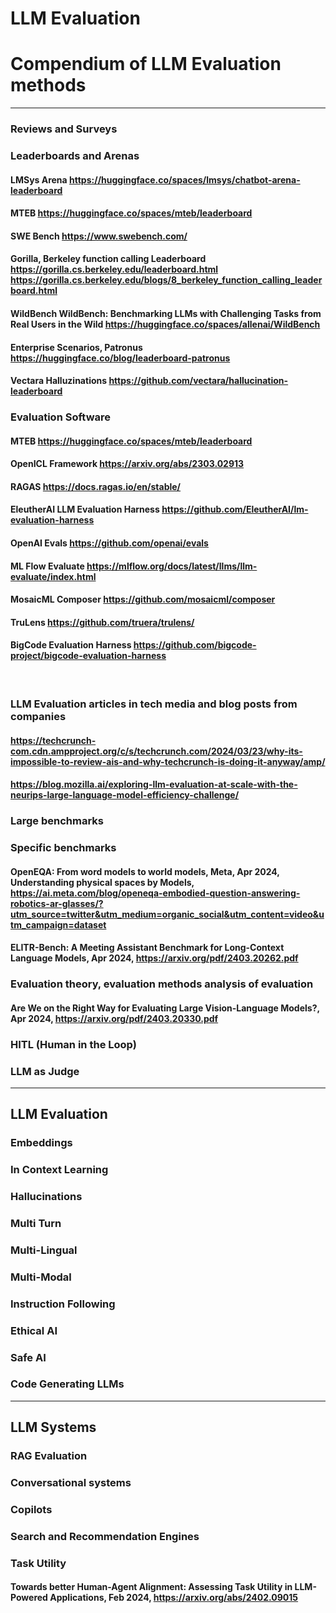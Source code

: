 # LLM Evaluation
# Compendium of LLM Evaluation methods

---
### Reviews and Surveys

### Leaderboards and Arenas
#### LMSys Arena https://huggingface.co/spaces/lmsys/chatbot-arena-leaderboard
#### MTEB https://huggingface.co/spaces/mteb/leaderboard
#### SWE Bench https://www.swebench.com/
#### Gorilla, Berkeley function calling Leaderboard https://gorilla.cs.berkeley.edu/leaderboard.html https://gorilla.cs.berkeley.edu/blogs/8_berkeley_function_calling_leaderboard.html
#### WildBench WildBench: Benchmarking LLMs with Challenging Tasks from Real Users in the Wild https://huggingface.co/spaces/allenai/WildBench
#### Enterprise Scenarios, Patronus https://huggingface.co/blog/leaderboard-patronus
#### Vectara Halluzinations https://github.com/vectara/hallucination-leaderboard

### Evaluation Software
#### MTEB https://huggingface.co/spaces/mteb/leaderboard
#### OpenICL Framework https://arxiv.org/abs/2303.02913
#### RAGAS https://docs.ragas.io/en/stable/
#### EleutherAI LLM Evaluation Harness https://github.com/EleutherAI/lm-evaluation-harness
#### OpenAI Evals https://github.com/openai/evals
#### ML Flow Evaluate https://mlflow.org/docs/latest/llms/llm-evaluate/index.html
#### MosaicML Composer https://github.com/mosaicml/composer
#### TruLens https://github.com/truera/trulens/
#### BigCode Evaluation Harness https://github.com/bigcode-project/bigcode-evaluation-harness
﻿
### LLM Evaluation articles in tech media and blog posts from companies
#### https://techcrunch-com.cdn.ampproject.org/c/s/techcrunch.com/2024/03/23/why-its-impossible-to-review-ais-and-why-techcrunch-is-doing-it-anyway/amp/
#### https://blog.mozilla.ai/exploring-llm-evaluation-at-scale-with-the-neurips-large-language-model-efficiency-challenge/
####
#### 

### Large benchmarks

### Specific benchmarks
#### OpenEQA: From word models to world models, Meta, Apr 2024, Understanding physical spaces by Models,  https://ai.meta.com/blog/openeqa-embodied-question-answering-robotics-ar-glasses/?utm_source=twitter&utm_medium=organic_social&utm_content=video&utm_campaign=dataset
#### ELITR-Bench: A Meeting Assistant Benchmark for Long-Context Language Models, Apr 2024, https://arxiv.org/pdf/2403.20262.pdf

### Evaluation theory, evaluation methods analysis of evaluation
#### Are We on the Right Way for Evaluating Large Vision-Language Models?, Apr 2024, https://arxiv.org/pdf/2403.20330.pdf

### HITL (Human in the Loop)
### LLM as Judge
---
## LLM Evaluation
### Embeddings
### In Context Learning
### Hallucinations
### Multi Turn
### Multi-Lingual
### Multi-Modal
### Instruction Following
### Ethical AI
### Safe AI
### Code Generating LLMs


---

## LLM Systems
### RAG Evaluation
### Conversational systems
### Copilots
### Search and Recommendation Engines
### Task Utility
#### Towards better Human-Agent Alignment: Assessing Task Utility in LLM-Powered Applications, Feb 2024, https://arxiv.org/abs/2402.09015


